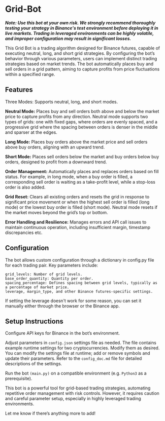 # Grid-Bot

***Note: Use this bot at your own risk. We strongly recommend thoroughly testing your strategy in Binance's test environment before deploying it in live markets. Trading in leveraged environments can be highly volatile, and improper configuration may result in significant losses.***

This Grid Bot is a trading algorithm designed for Binance futures, capable of executing neutral, long, and short grid strategies. By configuring the bot’s behavior through various parameters, users can implement distinct trading strategies based on market trends. The bot automatically places buy and sell orders in a grid pattern, aiming to capture profits from price fluctuations within a specified range.

## Features
Three Modes: Supports neutral, long, and short modes.

**Neutral Mode:** Places buy and sell orders both above and below the market price to capture profits from any direction. Neutral mode supports two types of grids: one with fixed gaps, where orders are evenly spaced, and a progressive grid where the spacing between orders is denser in the middle and sparser at the edges.

**Long Mode:** Places buy orders above the market price and sell orders above buy orders, aligning with an upward trend.

**Short Mode:** Places sell orders below the market and buy orders below buy orders, designed to profit from a downward trend.

**Order Management:** Automatically places and replaces orders based on fill status. For example, in long mode, when a buy order is filled, a corresponding sell order is waiting as a take-profit level, while a stop-loss order is also added.

**Grid Reset:** Clears all existing orders and resets the grid in response to significant price movement or when the highest sell order is filled (long mode) or the lowest buy order is filled (short mode). Neutral mode resets if the market moves beyond the grid’s top or bottom.

**Error Handling and Resilience:** Manages errors and API call issues to maintain continuous operation, including insufficient margin, timestamp discrepancies etc.

## Configuration
The bot allows custom configuration through a dictionary in config.py file for each trading pair. Key parameters include:
```
grid_levels: Number of grid levels.
base_order_quantity: Quantity per order.
spacing_percentage: Defines spacing between grid levels, typically as a percentage of market price.
leverage, margin_type, and other Binance futures-specific settings.
```
If setting the leverage doesn't work for some reason, you can set it manually either through the browser or the Binance app.

## Setup Instructions
Configure API keys for Binance in the bot’s environment.

Adjust parameters in ```config.json``` settings file as needed. The file contains example runtime settings for two cryptocurrencies. Modify them as desired. You can modify the settings file at runtime; add or remove symbols and update their parameters. Refer to the ```config_doc.md``` file for detailed descriptions of the settings.

Run the bot ```(main.py)``` on a compatible environment (e.g. ```Python3``` as a prerequisite).

This bot is a powerful tool for grid-based trading strategies, automating repetitive order management with risk controls. However, it requires caution and careful parameter setup, especially in highly leveraged trading environments.

Let me know if there’s anything more to add!

